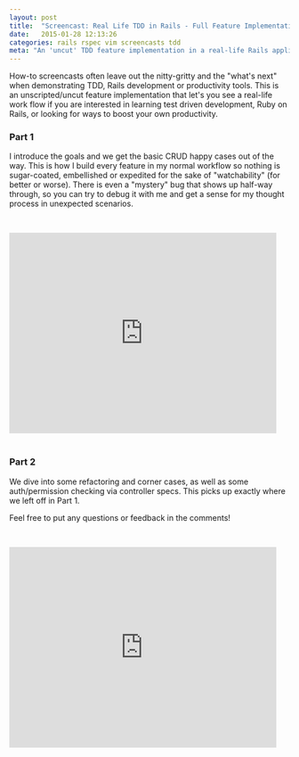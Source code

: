 ```yaml
---
layout: post
title:  "Screencast: Real Life TDD in Rails - Full Feature Implementation"
date:   2015-01-28 12:13:26
categories: rails rspec vim screencasts tdd
meta: "An 'uncut' TDD feature implementation in a real-life Rails application."
---
```

How-to screencasts often leave out the nitty-gritty and the "what's next" when
demonstrating TDD, Rails development or productivity tools. This is an
unscripted/uncut feature implementation that let's you see a real-life work flow
if you are interested in learning test driven development, Ruby on Rails, or
looking for ways to boost your own productivity.

### Part 1

I introduce the goals and we get the basic CRUD happy cases out of the way. This
is how I build every feature in my normal workflow so nothing is sugar-coated,
embellished or expedited for the sake of "watchability" (for better or worse).
There is even a "mystery" bug that shows up half-way through, so you can try to
debug it with me and get a sense for my thought process in unexpected scenarios.

<div class="bt-video-container" style="position:relative;padding-bottom:75.00%;padding-top:30px;height:0;overflow:hidden;margin-bottom:20px"><iframe width="480" height="360" src="http://www.youtube.com/embed/9f08KzNO4qo" frameborder="0" allowfullscreen=""></iframe></div>

### Part 2

We dive into some refactoring and corner cases, as well as some auth/permission
checking via controller specs. This picks up exactly where we left off in Part
1.

Feel free to put any questions or feedback in the comments!

<div class="bt-video-container" style="position:relative;padding-bottom:75.00%;padding-top:30px;height:0;overflow:hidden"><iframe width="480" height="360" src="http://www.youtube.com/embed/Z1JkECqGSQ0" frameborder="0" allowfullscreen=""></iframe></div>
